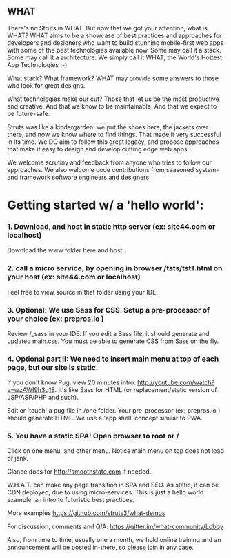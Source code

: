 ## WHAT

There's no Struts in WHAT. But now that we got your attention, what is WHAT?
WHAT aims to be a showcase of best practices and approaches for developers and designers
who want to build stunning mobile-first web apps with some of the best technologies
available now. Some may call it a stack. Some may call it a architecture. We simply call it WHAT, the 
World's Hottest App Technologies ;-)

What stack? What framework? WHAT may provide some answers to those 
who look for great designs.

What technologies make our cut? Those that let us be the most
productive and creative. And that we know to be maintainable. And that we expect 
to be future-safe.

Struts was like a kindergarden: we put the shoes here, the jackets over there,
and now we know where to find things. That made it very successful in its time.
We DO aim to follow this great legacy, and propose approaches that make it easy
to design and develop cutting edge web apps.

We welcome scrutiny and feedback from anyone who tries to follow our approaches. 
We also welcome code contributions from seasoned system- and framework software 
engineers and designers.


# Getting started w/ a 'hello world':

### 1. Download, and host in static http server (ex: site44.com or localhost)
Download the www folder here and host.

### 2. call a micro service, by opening in browser /tsts/tst1.html on your host (ex: site44.com or localhost)
Feel free to view source in that folder using your IDE.

### 3. Optional: We use Sass for CSS. Setup a pre-processor of your choice (ex: prepros.io )
Review /_sass in your IDE. If you edit a Sass file, it should generate and updated main.css. You must be able to generate CSS from Sass on the fly.

### 4. Optional part II: We need to insert main menu at top of each page, but our site is static.

If you don't know Pug, view 20 minutes intro: <http://youtube.com/watch?v=wzAWI9h3q18>.
It's like Sass for HTML (or replacement/static version of JSP/ASP/PHP and such).

Edit or 'touch' a pug file in /one folder. Your pre-processor (ex: prepros.io ) should generate HTML. We use a 'app shell' concept similar to PWA.

### 5. You have a static SPA! Open browser to root or /
Click on one menu, and other menu. Notice main menu on top does not load  or jank.

Glance docs for <http://smoothstate.com> if needed. 

W.H.A.T. can make any page transition in SPA and SEO. As static, it can be CDN deployed, due to using micro-services. This is just a hello world example, an intro to futuristic best practices. 


More examples <https://github.com/struts3/what-demos>

For discussion, comments and Q/A: <https://gitter.im/what-community/Lobby>

Also, from time to time, usually one a month, we hold online training and an announcement will be posted in-there, so please join in any case. 
